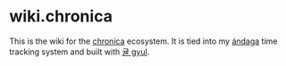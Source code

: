 # wiki.chronica

This is the wiki for the [chronica](https://wiki.chronica.xyz) ecosystem. It is tied into my [ándaga](https://wiki.chronica.xyz/#andaga) time tracking system and built with [귤 gyul](https://wiki.chronica.xyz/#gyul).
